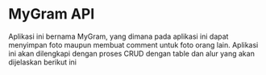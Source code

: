 # MyGram API

Aplikasi ini bernama MyGram, yang dimana pada aplikasi ini dapat menyimpan foto maupun membuat comment untuk foto orang lain. Aplikasi ini akan dilengkapi dengan proses CRUD dengan table dan alur yang akan dijelaskan berikut ini

